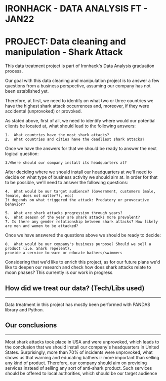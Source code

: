 # IRONHACK - DATA ANALYSIS FT - JAN22
# PROJECT: Data cleaning and manipulation - Shark Attack

This data treatment project is part of Ironhack's Data Analysis graduation process.  

Our goal with this data cleaning and manipulation project is to answer a few questions from a business perspective, assuming our company has not been established yet.

Therefore, at first, we need to identify on what two or three countries we have the highest shark attack occurrences and, moreover, 
if they were accidental (unprovoked) or provoked.

As stated above, first of all, we need to identify where would our potential clients be located at, what should lead to the following answers:

    1.  What countries have the most shark attacks?
    2.  What countries and cities have the deadliest shark attacks?

Once we have the answers for that we should be ready to answer the next logical question:

    3.Where should our company install its headquarters at?

After deciding where we should install our headquarters at we'll need to decide on what type of business activity we should aim at. 
In order for that to be possible, we'll need to answer the following questions:

    4.  What would be our target audience? (Government, customers (male, female, does not matter?), ecc) 
    It depends on what triggered the attack: Predatory or provocative behavior?

    5.  What are shark attacks progression through years?
    6.  What season of the year are shark attacks more prevalent?
    7. Is there any gender relationship between shark attacks? How likely are men and women to be attacked?

Once we have answered the questions above we should be ready to decide:

    8.  What would be our company's business purpose? Should we sell a product (i.e. Shark repelent), 
    provide a service to warn or educate bathers/swimmers

Considering that we'd like to enrich this project, as for our future plans we'd like to deepen our research 
and check how does shark attacks relate to moon phases? This currently is our work in progress.

## How did we treat our data? (Tech/Libs used)


---

Data treatment in this project has mostly been performed with PANDAS library and Python.


## Our conclusions

---

Most shark attacks took place in USA and were unprovoked, which leads to the conclusion that we should install our company's headquarters in United States. Surprisingly, more than 70% of incidents were unprovoked, what shows us that warning and educating bathers ir more important than selling any kind of product. Therefore, our company should aim on providing services instead of selling any sort of anti-shark product. Such services should be offered to local authorities, which should be our target audience

